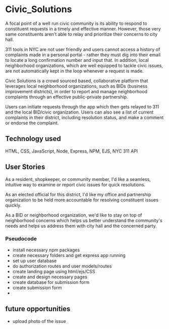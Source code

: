 # Civic_Solutions

A focal point of a well run civic community is its ability to respond to constituent requests in a timely and effective manner. However, those very same constituents aren't able to relay and prioritize their concerns to city hall.

311 tools in NYC are not user friendly and users cannot access a history of complaints made in a personal portal - rather they must dig into their email to locate a long confirmation number and input that. In addition, local neighborhood organizations, which are well equipped to tackle civic issues,  are not automatically kept in the loop whenever a request is made.

Civic Solutions is a crowd sourced based, collaborative platform that leverages local neighborhood organizations, such as BIDs (business improvement districts), in order to report and manage neighborhood complaints through an effective public-private partnership.

Users can initiate requests through the app which then gets relayed to 311 and the local BID/civic organization. Users can also see a list of current complaints in their district, including resolution status, and make a comment or endorse the complaint.

## Technology used
HTML, CSS, JavaScript, Node, Express, NPM, EJS, NYC 311 API

## User Stories
As a resident, shopkeeper, or community member, I'd like a seamless, intuitive way to examine or report civic issues for quick resolutions.

As an elected official for this district, I'd like my office and partnership organization to be held more accountable for resolving constituent issues quickly.

As a BID or neighborhood organization, we'd like to stay on top of neighborhood concerns which helps us better understand the community's needs and helps us address them with city hall and the concerned party.

### Pseudocode
- install necessary npm packages
- create necessary folders and get express app running
- set up user database
- do authorization routes and user models/routes
- create landing page using html/ejs/CSS
- create and design necessary pages
- create database for submission form
- create submission form
-
## future opportunities
- upload photo of the issue
